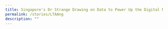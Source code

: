 ```yaml
---
title: Singapore's Dr Strange Drawing on Data to Power Up the Digital Nation
permalink: /stories/LTAAng
description: ""
---
```

